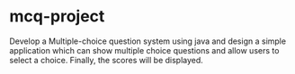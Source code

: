 # mcq-project
Develop a Multiple-choice question system using java and design a simple application which can show multiple choice questions and allow users to select a choice. Finally, the scores will be displayed.
